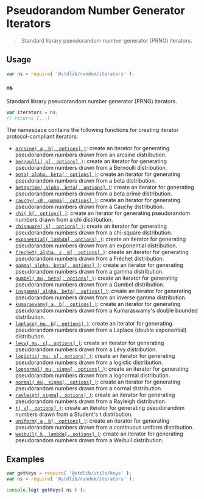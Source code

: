 <!--

@license Apache-2.0

Copyright (c) 2018 The Stdlib Authors.

Licensed under the Apache License, Version 2.0 (the "License");
you may not use this file except in compliance with the License.
You may obtain a copy of the License at

   http://www.apache.org/licenses/LICENSE-2.0

Unless required by applicable law or agreed to in writing, software
distributed under the License is distributed on an "AS IS" BASIS,
WITHOUT WARRANTIES OR CONDITIONS OF ANY KIND, either express or implied.
See the License for the specific language governing permissions and
limitations under the License.

-->

# Pseudorandom Number Generator Iterators

> Standard library pseudorandom number generator (PRNG) iterators.

<section class="usage">

## Usage

```javascript
var ns = require( '@stdlib/random/iterators' );
```

#### ns

Standard library pseudorandom number generator (PRNG) iterators.

```javascript
var iterators = ns;
// returns {...}
```

The namespace contains the following functions for creating iterator protocol-compliant iterators:

<!-- <toc pattern="*"> -->

<div class="namespace-toc">

-   <span class="signature">[`arcsine( a, b[, options] )`][@stdlib/random/iterators/arcsine]</span><span class="delimiter">: </span><span class="description">create an iterator for generating pseudorandom numbers drawn from an arcsine distribution.</span>
-   <span class="signature">[`bernoulli( p[, options] )`][@stdlib/random/iterators/bernoulli]</span><span class="delimiter">: </span><span class="description">create an iterator for generating pseudorandom numbers drawn from a Bernoulli distribution.</span>
-   <span class="signature">[`beta( alpha, beta[, options] )`][@stdlib/random/iterators/beta]</span><span class="delimiter">: </span><span class="description">create an iterator for generating pseudorandom numbers drawn from a beta distribution.</span>
-   <span class="signature">[`betaprime( alpha, beta[, options] )`][@stdlib/random/iterators/betaprime]</span><span class="delimiter">: </span><span class="description">create an iterator for generating pseudorandom numbers drawn from a beta prime distribution.</span>
-   <span class="signature">[`cauchy( x0, gamma[, options] )`][@stdlib/random/iterators/cauchy]</span><span class="delimiter">: </span><span class="description">create an iterator for generating pseudorandom numbers drawn from a Cauchy distribution.</span>
-   <span class="signature">[`chi( k[, options] )`][@stdlib/random/iterators/chi]</span><span class="delimiter">: </span><span class="description">create an iterator for generating pseudorandom numbers drawn from a chi distribution.</span>
-   <span class="signature">[`chisquare( k[, options] )`][@stdlib/random/iterators/chisquare]</span><span class="delimiter">: </span><span class="description">create an iterator for generating pseudorandom numbers drawn from a chi-square distribution.</span>
-   <span class="signature">[`exponential( lambda[, options] )`][@stdlib/random/iterators/exponential]</span><span class="delimiter">: </span><span class="description">create an iterator for generating pseudorandom numbers drawn from an exponential distribution.</span>
-   <span class="signature">[`frechet( alpha, s, m[, options] )`][@stdlib/random/iterators/frechet]</span><span class="delimiter">: </span><span class="description">create an iterator for generating pseudorandom numbers drawn from a Fréchet distribution.</span>
-   <span class="signature">[`gamma( alpha, beta[, options] )`][@stdlib/random/iterators/gamma]</span><span class="delimiter">: </span><span class="description">create an iterator for generating pseudorandom numbers drawn from a gamma distribution.</span>
-   <span class="signature">[`gumbel( mu, beta[, options] )`][@stdlib/random/iterators/gumbel]</span><span class="delimiter">: </span><span class="description">create an iterator for generating pseudorandom numbers drawn from a Gumbel distribution.</span>
-   <span class="signature">[`invgamma( alpha, beta[, options] )`][@stdlib/random/iterators/invgamma]</span><span class="delimiter">: </span><span class="description">create an iterator for generating pseudorandom numbers drawn from an inverse gamma distribution.</span>
-   <span class="signature">[`kumaraswamy( a, b[, options] )`][@stdlib/random/iterators/kumaraswamy]</span><span class="delimiter">: </span><span class="description">create an iterator for generating pseudorandom numbers drawn from a Kumaraswamy's double bounded distribution.</span>
-   <span class="signature">[`laplace( mu, b[, options] )`][@stdlib/random/iterators/laplace]</span><span class="delimiter">: </span><span class="description">create an iterator for generating pseudorandom numbers drawn from a Laplace (double exponential) distribution.</span>
-   <span class="signature">[`levy( mu, c[, options] )`][@stdlib/random/iterators/levy]</span><span class="delimiter">: </span><span class="description">create an iterator for generating pseudorandom numbers drawn from a Lévy distribution.</span>
-   <span class="signature">[`logistic( mu, s[, options] )`][@stdlib/random/iterators/logistic]</span><span class="delimiter">: </span><span class="description">create an iterator for generating pseudorandom numbers drawn from a logistic distribution.</span>
-   <span class="signature">[`lognormal( mu, sigma[, options] )`][@stdlib/random/iterators/lognormal]</span><span class="delimiter">: </span><span class="description">create an iterator for generating pseudorandom numbers drawn from a lognormal distribution.</span>
-   <span class="signature">[`normal( mu, sigma[, options] )`][@stdlib/random/iterators/normal]</span><span class="delimiter">: </span><span class="description">create an iterator for generating pseudorandom numbers drawn from a normal distribution.</span>
-   <span class="signature">[`rayleigh( sigma[, options] )`][@stdlib/random/iterators/rayleigh]</span><span class="delimiter">: </span><span class="description">create an iterator for generating pseudorandom numbers drawn from a Rayleigh distribution.</span>
-   <span class="signature">[`t( v[, options] )`][@stdlib/random/iterators/t]</span><span class="delimiter">: </span><span class="description">create an iterator for generating pseudorandom numbers drawn from a Student's t distribution.</span>
-   <span class="signature">[`uniform( a, b[, options] )`][@stdlib/random/iterators/uniform]</span><span class="delimiter">: </span><span class="description">create an iterator for generating pseudorandom numbers drawn from a continuous uniform distribution.</span>
-   <span class="signature">[`weibull( k, lambda[, options] )`][@stdlib/random/iterators/weibull]</span><span class="delimiter">: </span><span class="description">create an iterator for generating pseudorandom numbers drawn from a Weibull distribution.</span>

</div>

<!-- </toc> -->

</section>

<!-- /.usage -->

<section class="examples">

## Examples

<!-- TODO: better examples -->

<!-- eslint no-undef: "error" -->

```javascript
var getKeys = require( '@stdlib/utils/keys' );
var ns = require( '@stdlib/random/iterators' );

console.log( getKeys( ns ) );
```

</section>

<!-- /.examples -->

<section class="links">

<!-- <toc-links> -->

[@stdlib/random/iterators/arcsine]: https://github.com/stdlib-js/stdlib/tree/develop/lib/node_modules/%40stdlib/random/iterators/arcsine

[@stdlib/random/iterators/bernoulli]: https://github.com/stdlib-js/stdlib/tree/develop/lib/node_modules/%40stdlib/random/iterators/bernoulli

[@stdlib/random/iterators/beta]: https://github.com/stdlib-js/stdlib/tree/develop/lib/node_modules/%40stdlib/random/iterators/beta

[@stdlib/random/iterators/betaprime]: https://github.com/stdlib-js/stdlib/tree/develop/lib/node_modules/%40stdlib/random/iterators/betaprime

[@stdlib/random/iterators/cauchy]: https://github.com/stdlib-js/stdlib/tree/develop/lib/node_modules/%40stdlib/random/iterators/cauchy

[@stdlib/random/iterators/chi]: https://github.com/stdlib-js/stdlib/tree/develop/lib/node_modules/%40stdlib/random/iterators/chi

[@stdlib/random/iterators/chisquare]: https://github.com/stdlib-js/stdlib/tree/develop/lib/node_modules/%40stdlib/random/iterators/chisquare

[@stdlib/random/iterators/exponential]: https://github.com/stdlib-js/stdlib/tree/develop/lib/node_modules/%40stdlib/random/iterators/exponential

[@stdlib/random/iterators/frechet]: https://github.com/stdlib-js/stdlib/tree/develop/lib/node_modules/%40stdlib/random/iterators/frechet

[@stdlib/random/iterators/gamma]: https://github.com/stdlib-js/stdlib/tree/develop/lib/node_modules/%40stdlib/random/iterators/gamma

[@stdlib/random/iterators/gumbel]: https://github.com/stdlib-js/stdlib/tree/develop/lib/node_modules/%40stdlib/random/iterators/gumbel

[@stdlib/random/iterators/invgamma]: https://github.com/stdlib-js/stdlib/tree/develop/lib/node_modules/%40stdlib/random/iterators/invgamma

[@stdlib/random/iterators/kumaraswamy]: https://github.com/stdlib-js/stdlib/tree/develop/lib/node_modules/%40stdlib/random/iterators/kumaraswamy

[@stdlib/random/iterators/laplace]: https://github.com/stdlib-js/stdlib/tree/develop/lib/node_modules/%40stdlib/random/iterators/laplace

[@stdlib/random/iterators/levy]: https://github.com/stdlib-js/stdlib/tree/develop/lib/node_modules/%40stdlib/random/iterators/levy

[@stdlib/random/iterators/logistic]: https://github.com/stdlib-js/stdlib/tree/develop/lib/node_modules/%40stdlib/random/iterators/logistic

[@stdlib/random/iterators/lognormal]: https://github.com/stdlib-js/stdlib/tree/develop/lib/node_modules/%40stdlib/random/iterators/lognormal

[@stdlib/random/iterators/normal]: https://github.com/stdlib-js/stdlib/tree/develop/lib/node_modules/%40stdlib/random/iterators/normal

[@stdlib/random/iterators/rayleigh]: https://github.com/stdlib-js/stdlib/tree/develop/lib/node_modules/%40stdlib/random/iterators/rayleigh

[@stdlib/random/iterators/t]: https://github.com/stdlib-js/stdlib/tree/develop/lib/node_modules/%40stdlib/random/iterators/t

[@stdlib/random/iterators/uniform]: https://github.com/stdlib-js/stdlib/tree/develop/lib/node_modules/%40stdlib/random/iterators/uniform

[@stdlib/random/iterators/weibull]: https://github.com/stdlib-js/stdlib/tree/develop/lib/node_modules/%40stdlib/random/iterators/weibull

<!-- </toc-links> -->

</section>

<!-- /.links -->
